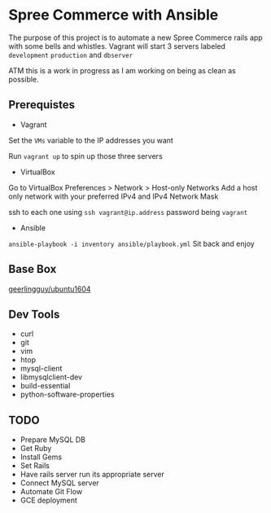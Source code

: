# Spree Commerce with Ansible

The purpose of this project is to automate a new Spree Commerce rails app with some bells and whistles. Vagrant will start 3 servers labeled ```development``` ```production``` and ```dbserver```

ATM this is a work in progress as I am working on being as clean as possible.

## Prerequistes

- Vagrant

Set the ```VMs``` variable to the IP addresses you want

Run ```vagrant up``` to spin up those three servers

- VirtualBox

Go to VirtualBox Preferences > Network > Host-only Networks
Add a host only network with your preferred IPv4 and IPv4 Network Mask

ssh to each one using ```ssh vagrant@ip.address``` password being ```vagrant```

- Ansible

```ansible-playbook -i inventory ansible/playbook.yml```
Sit back and enjoy

## Base Box

[geerlingguy/ubuntu1604](https://atlas.hashicorp.com/geerlingguy/boxes/ubuntu1604/)

## Dev Tools

- curl
- git
- vim
- htop
- mysql-client
- libmysqlclient-dev
- build-essential
- python-software-properties

## TODO

- Prepare MySQL DB
- Get Ruby
- Install Gems
- Set Rails
- Have rails server run its appropriate server
- Connect MySQL server
- Automate Git Flow
- GCE deployment
